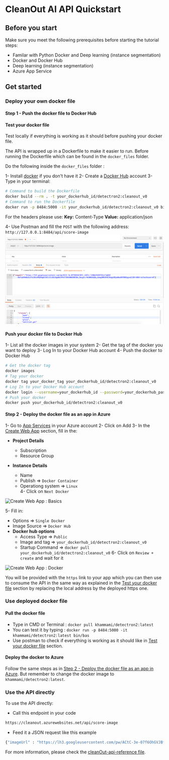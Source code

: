 # CleanOut AI API Quickstart

## Before you start

Make sure you meet the following prerequisites before starting the tutorial steps:

* Familar with Python Docker and Deep learning (instance segmentation)
* Docker and Docker Hub
* Deep learning (instance segmentation)
* Azure App Service

## Get started

### Deploy your own docker file

#### Step 1 - Push the docker file to Docker Hub

#### Test your docker file

Test locally if everything is working as it should before pushing your docker file.

The API is wrapped up in a Dockerfile to make it easier to run.
Before running the Dockerfile which can be found in the `docker_files` folder.

Do the following inside the `docker_files` folder :  

1- Install [docker](https://docs.docker.com/get-docker/) if you don't have it
2- Create a [Docker Hub](https://hub.docker.com/) account
3- Type in your terminal:

```sh
# Command to build the Dockerfile
docker build --rm . -t your_dockerhub_id/detectron2:cleanout_v0
# Command to run the Dockerfile
docker run -p 8484:5000 -it your_dockerhub_id/detectron2:cleanout_v0 bin/bas
```

For the headers please use:
**Key:** Content-Type
**Value:** application/json

4- Use Postman and fill the `POST` with the following address: `http://127.0.0.1:8484/api/score-image`
![Postman Configuration](postman_config.png)

#### Push your docker file to Docker Hub

1- List all the docker images in your system
2- Get the tag of the docker you want to deploy
3- Log In to your Docker Hub account
4- Push the docker to Docker Hub

```sh
# Get the docker tag
docker images
# Tag your docker
docker tag your_docker_tag your_dockerhub_id/detectron2:cleanout_v0
# Log In to your Docker Hub account
docker login --username=your_dockerhub_id --password=your_dockerhub_password
# Push your docker
docker push your_dockerhub_id/detectron2:cleanout_v0
````

#### Step 2 - Deploy the docker file as an app in Azure

1- Go to [App Services](https://portal.azure.com/#blade/HubsExtension/BrowseResource/resourceType/Microsoft.Web%2Fsites) in your Azure account
2- Click on Add
3- In the [Create Web App](https://portal.azure.com/#create/Microsoft.WebSite) section, fill in the:
* **Project Details**  
    * Subscription  
    * Resource Group  

* **Instance Details**  
    * Name  
    * Publish => `Docker Container`  
    * Operationg system => `Linux`  
4- Click on `Next Docker`

![Create Web App : Basics](create_web_app_basics.png)

5- Fill in:
* Options => `Single Docker` 
* Image Source => `Docker Hub`
* **Docker hub options**
    * Access Type => `Public`
    * Image and tag => `your_dockerhub_id/detectron2:cleanout_v0`
    * Startup Command => `docker pull your_dockerhub_id/detectron2:cleanout_v0`
6- Click on `Review + create` and wait for it

![Create Web App : Docker](create_web_app_docker.png)

You will be provided with the `https` link to your app which you can then use to consume the API in the same way as explained in the [Test your docker file](#test-your-docker-file) section by replacing the local address by the deployed https one.

### Use deployed docker file

#### Pull the docker file

- Type in CMD or Terminal : `docker pull khammami/detectron2:latest`
- You can test it by typing : `docker run -p 8484:5000 -it khammami/detectron2:latest bin/bas`
- Use postman to check if everything is working as it should like in [Test your docker file](#test-your-docker-file) section.

#### Deploy the docker to Azure

Follow the same steps as in [Step 2 - Deploy the docker file as an app in Azure](step-2-deploy-the-docker-file-as-an-app-in-azure). But remember to change the docker image to `khammami/detectron2:latest`. 

### Use the API directly

To use the API directly:

- Call this endpoint in your code

```sh
https://cleanout.azurewebsites.net/api/score-image
```

- Feed it a JSON request like this example

```sh
{"imageUrl" : "https://lh3.googleusercontent.com/pw/ACtC-3e-07f6OhGVJBfL-LDZIj-l2bWe2hE8fCNJul3qNUV-6m7vpD4mBzEz37aJ8tohRQPwg6I3XIiZlLBZLNgd6AJPhhflRbVAWdU8KSBe_9acgFu-4moWAGkQOq_6zwgSWVUPdC54agnODyw8wuB4TBBHyg=w1150-h864-no?authuser=0"}
```
For more information, please check the [cleanOut-api-reference file](https://github.com/BuildForSDGCohort2/Team-253-Group-A-Backend/blob/develop/ai_part/model_api/api-reference/README.md).

